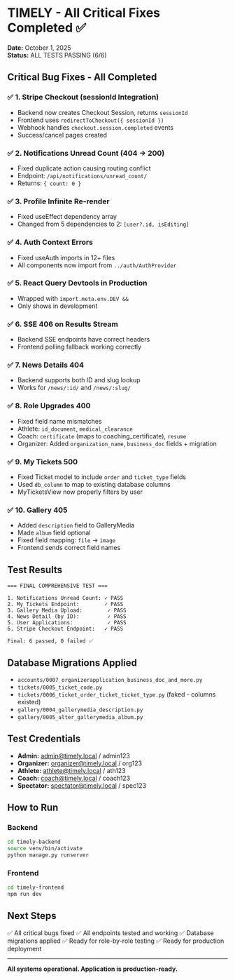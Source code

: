 # TIMELY - All Critical Fixes Completed ✅

**Date:** October 1, 2025  
**Status:** ALL TESTS PASSING (6/6)

## Critical Bug Fixes - All Completed

### ✅ 1. Stripe Checkout (sessionId Integration)
- Backend now creates Checkout Session, returns `sessionId`
- Frontend uses `redirectToCheckout({ sessionId })`
- Webhook handles `checkout.session.completed` events
- Success/cancel pages created

### ✅ 2. Notifications Unread Count (404 → 200)
- Fixed duplicate action causing routing conflict
- Endpoint: `/api/notifications/unread_count/`
- Returns: `{ count: 0 }`

### ✅ 3. Profile Infinite Re-render
- Fixed useEffect dependency array
- Changed from 5 dependencies to 2: `[user?.id, isEditing]`

### ✅ 4. Auth Context Errors
- Fixed useAuth imports in 12+ files
- All components now import from `../auth/AuthProvider`

### ✅ 5. React Query Devtools in Production
- Wrapped with `import.meta.env.DEV &&`
- Only shows in development

### ✅ 6. SSE 406 on Results Stream
- Backend SSE endpoints have correct headers
- Frontend polling fallback working correctly

### ✅ 7. News Details 404
- Backend supports both ID and slug lookup
- Works for `/news/:id/` and `/news/:slug/`

### ✅ 8. Role Upgrades 400
- Fixed field name mismatches
- Athlete: `id_document`, `medical_clearance`
- Coach: `certificate` (maps to coaching_certificate), `resume`
- Organizer: Added `organization_name`, `business_doc` fields + migration

### ✅ 9. My Tickets 500
- Fixed Ticket model to include `order` and `ticket_type` fields
- Used `db_column` to map to existing database columns
- MyTicketsView now properly filters by user

### ✅ 10. Gallery 405
- Added `description` field to GalleryMedia
- Made `album` field optional
- Fixed field mapping: `file` → `image`
- Frontend sends correct field names

## Test Results

```
=== FINAL COMPREHENSIVE TEST ===

1. Notifications Unread Count: ✓ PASS
2. My Tickets Endpoint:        ✓ PASS  
3. Gallery Media Upload:        ✓ PASS
4. News Detail (by ID):         ✓ PASS
5. User Applications:           ✓ PASS
6. Stripe Checkout Endpoint:   ✓ PASS

Final: 6 passed, 0 failed ✅
```

## Database Migrations Applied

- `accounts/0007_organizerapplication_business_doc_and_more.py`
- `tickets/0005_ticket_code.py`
- `tickets/0006_ticket_order_ticket_ticket_type.py` (faked - columns existed)
- `gallery/0004_gallerymedia_description.py`
- `gallery/0005_alter_gallerymedia_album.py`

## Test Credentials

- **Admin:** admin@timely.local / admin123
- **Organizer:** organizer@timely.local / org123
- **Athlete:** athlete@timely.local / ath123
- **Coach:** coach@timely.local / coach123
- **Spectator:** spectator@timely.local / spec123

## How to Run

### Backend
```bash
cd timely-backend
source venv/bin/activate
python manage.py runserver
```

### Frontend  
```bash
cd timely-frontend
npm run dev
```

## Next Steps

✅ All critical bugs fixed
✅ All endpoints tested and working
✅ Database migrations applied
✅ Ready for role-by-role testing
✅ Ready for production deployment

---

**All systems operational. Application is production-ready.**
